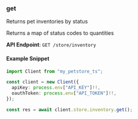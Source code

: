 
### get <a name="get"></a>
Returns pet inventories by status

Returns a map of status codes to quantities

**API Endpoint**: `GET /store/inventory`

#### Example Snippet

```typescript
import Client from "my_petstore_ts";

const client = new Client({
  apiKey: process.env["API_KEY"]!!,
  oauthToken: process.env["API_TOKEN"]!!,
});

const res = await client.store.inventory.get();
```
